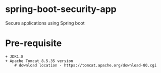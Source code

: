 # spring-boot-security-app
Secure applications using Spring boot

# Pre-requisite

	+ JDK1.8
	+ Apache Tomcat 8.5.35 version
		# download location - https://tomcat.apache.org/download-80.cgi
